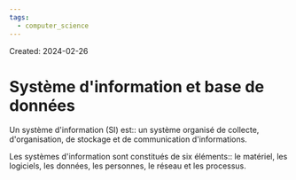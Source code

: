```yaml
---
tags:
  - computer_science
---
```

Created: 2024-02-26

# Système d'information et base de données

Un système d'information (SI) est:: un système organisé de collecte, d'organisation, de stockage et de communication d'informations.
<!--SR:!2024-04-13,6,130-->

Les systèmes d'information sont constitués de six éléments:: le matériel, les logiciels, les données, les personnes, le réseau et les processus.
<!--SR:!2024-04-18,13,200-->